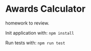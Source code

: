 # Awards Calculator
homework to review.

Init application with: ```npm install```

Run tests with: ```npm run test```
